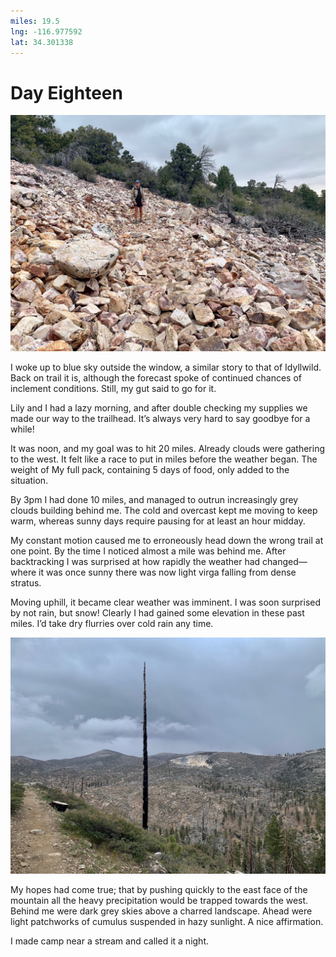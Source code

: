 ```yaml
---
miles: 19.5
lng: -116.977592
lat: 34.301338
---
```


# Day Eighteen

![r:75](2019-05-06.jpeg)

I woke up to blue sky outside the window, a similar story to that of Idyllwild. Back on trail it is, although the forecast spoke of continued chances of inclement conditions. Still, my gut said to go for it.

Lily and I had a lazy morning, and after double checking my supplies we made our way to the trailhead. It’s always very hard to say goodbye for a while!

<!-- more -->

It was noon, and my goal was to hit 20 miles. Already clouds were gathering to the west. It felt like a race to put in miles before the weather began. The weight of My full pack, containing 5 days of food, only added to the situation.

By 3pm I had done 10 miles, and managed to outrun increasingly grey clouds building behind me. The cold and overcast kept me moving to keep warm, whereas sunny days require pausing for at least an hour midday.

My constant motion caused me to erroneously head down the wrong trail at one point. By the time I noticed almost a mile was behind me. After backtracking I was surprised at how rapidly the weather had changed—where it was once sunny there was now light virga falling from dense stratus. 

Moving uphill, it became clear weather was imminent. I was soon surprised by not rain, but snow! Clearly I had gained some elevation in these past miles. I’d take dry flurries over cold rain any time.

![r:75](2019-05-06-2.jpeg)

My hopes had come true; that by pushing quickly to the east face of the mountain all the heavy precipitation would be trapped towards the west. Behind me were dark grey skies above a charred landscape. Ahead were light patchworks of cumulus suspended in hazy sunlight. A nice affirmation.

I made camp near a stream and called it a night.